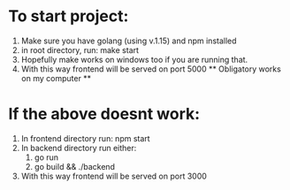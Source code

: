 # To start project:

1. Make sure you have golang (using v.1.15) and npm installed
2. in root directory, run: make start
3. Hopefully make works on windows too if you are running that.
4. With this way frontend will be served on port 5000
** Obligatory works on my computer **

# If the above doesnt work:

1. In frontend directory run: npm start
2. In backend directory run either:
    1. go run
    2. go build && ./backend
3. With this way frontend will be served on port 3000


